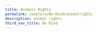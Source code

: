 ```yaml
---
title: Animals Rights
permalink: /explore/Be-Kind/animalrights
description: animal rights
third_nav_title: Be Kind
---
```

